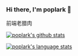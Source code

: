 ### Hi there, I'm poplark 👋

前端老腊肉

[![poplark's github stats](https://github-readme-stats.vercel.app/api?username=poplark&theme=radical)](https://github.com/poplark/github-readme-stats)

[![poplark's language stats](https://github-readme-stats.vercel.app/api/top-langs/?username=poplark&layout=compact&theme=radical)](https://github.com/poplark/github-readme-stats)


<!--
**poplark/poplark** is a ✨ _special_ ✨ repository because its `README.md` (this file) appears on your GitHub profile.

Here are some ideas to get you started:

- 🔭 I’m currently working on ...
- 🌱 I’m currently learning ...
- 👯 I’m looking to collaborate on ...
- 🤔 I’m looking for help with ...
- 💬 Ask me about ...
- 📫 How to reach me: ...
- 😄 Pronouns: ...
- ⚡ Fun fact: ...
-->
